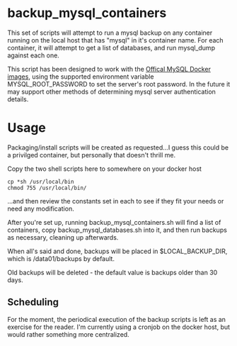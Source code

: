 # backup_mysql_containers
This set of scripts will attempt to run a mysql backup on any
container running on the local host that has "mysql" in it's container
name. For each container, it will attempt to get a list of databases,
and run mysql_dump against each one.

This script has been designed to work with the [Offical MySQL Docker
images](https://hub.docker.com/_/mysql/), using the supported
environment variable MYSQL_ROOT_PASSWORD to set the server's root
password. In the future it may support other methods of determining
mysql server authentication details.

# Usage
Packaging/install scripts will be created as requested...I guess
this could be a privilged container, but personally that doesn't
thrill me.

Copy the two shell scripts here to somewhere on your docker host
```
cp *sh /usr/local/bin
chmod 755 /usr/local/bin/
```
...and then review the constants set in each to see if they fit 
your needs or need any modification.

After you're set up, running backup_mysql_containers.sh will find
a list of containers, copy backup_mysql_databases.sh into it, and
then run backups as necessary, cleaning up afterwards.

When all's said and done, backups will be placed in $LOCAL_BACKUP_DIR,
which is /data01/backups by default. 

Old backups will be deleted - the default value is backups older than 30 days.

## Scheduling
For the moment, the periodical execution of the backup scripts is
left as an exercise for the reader. I'm currently using a cronjob
on the docker host, but would rather something more centralized.
